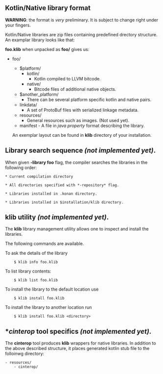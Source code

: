  ## Kotlin/Native library format

**WARNING**: the format is *very* preliminary. It is subject to change right under your fingers.

Kotlin/Native libraries are zip files containing predefined drectory structure.
An examplar library looks like that:

**foo.klib** when unpacked as **foo/** gives us:

  - foo/
    - $platform/
      - kotlin/
        - Kotlin compiled to LLVM bitcode.
      - native/
        - Bitcode files of additional native objects.
    - $another_platform/
      - There can be several platform specific kotlin and native pairs.
    - linkdata/
      - A set of ProtoBuf files with serialized linkage metadata.
    - resources/
      - General resources such as images. (Not used yet).
    - manifest - A file in *java property* format describing the library.

    An exemplar layout can be found in **klib** directory of your installation.

 ## Library search sequence *(not implemented yet)*.

When given **-library foo** flag, the compiler searches the libraries in the following order:

    * Current compilation directory

    * All directories specified with *-repository* flag.

    * Libraries installed in .konan directory.

    * Libraries installed in $installation/klib directory.


  ## **klib** utility *(not implemented yet)*.

The **klib** library management utility allows one to inspect and install the libraries.

The following commands are available.

To ask the details of the library 

        $ klib info foo.klib

To list library contents:

        $ klib list foo.klib

To install the library to the default location use

        $ klib install foo.klib

To install the library to another location run

        $ klib install foo.klib <directory>

  ## **cinterop* tool specifics *(not implemented yet)*.

The **cinterop** tool produces **klib** wrappers for native libraries. In addition to the above described structure,
it places generated kotlin stub file to the folloinwg directory:

    - resources/
        - cinterop/
            

